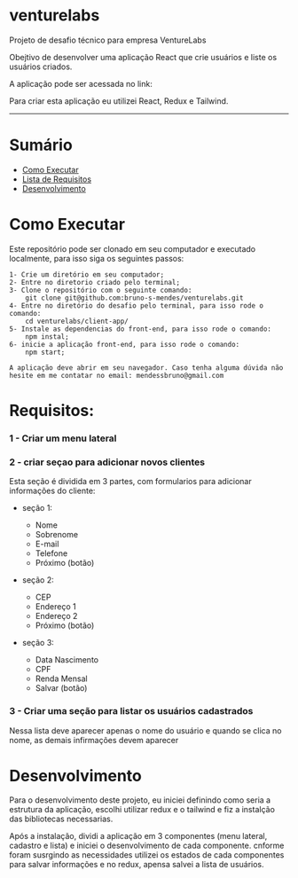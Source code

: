 # venturelabs
Projeto de desafio técnico para empresa VentureLabs

Obejtivo de desenvolver uma aplicação React que crie usuários e liste os usuários criados.

A aplicação pode ser acessada no link:

Para criar esta aplicação eu utilizei React, Redux e Tailwind.

---

# Sumário

- [Como Executar](#Como-Executar)
- [Lista de Requisitos](#Requisitos)
- [Desenvolvimento](#Desenvolvimento)

# Como Executar

  Este repositório pode ser clonado em seu computador e executado localmente, para isso siga os seguintes passos:

    1- Crie um diretório em seu computador;
    2- Entre no diretorio criado pelo terminal;
    3- Clone o repositório com o seguinte comando:
        git clone git@github.com:bruno-s-mendes/venturelabs.git
    4- Entre no diretório do desafio pelo terminal, para isso rode o comando:
        cd venturelabs/client-app/
    5- Instale as dependencias do front-end, para isso rode o comando:
        npm instal;
    6- inicie a aplicação front-end, para isso rode o comando:
        npm start;

    A aplicação deve abrir em seu navegador. Caso tenha alguma dúvida não hesite em me contatar no email: mendessbruno@gmail.com


# Requisitos:

### 1 - Criar um menu lateral

### 2 - criar seçao para adicionar novos clientes
  
  Esta seção é dividida em 3 partes, com formularios para adicionar informações do cliente:
  
  - seção 1:
    - Nome
    - Sobrenome
    - E-mail
    - Telefone
    - Próximo (botão)
      
  - seção 2:
    - CEP
    - Endereço 1
    - Endereço 2
    - Próximo (botão)
      
  - seção 3:
    - Data Nascimento
    - CPF
    - Renda Mensal
    - Salvar (botão)

### 3 - Criar uma seção para listar os usuários cadastrados

  Nessa lista deve aparecer apenas o nome do usuário e quando se clica no nome, as demais infirmações devem aparecer

# Desenvolvimento 
 Para o desenvolvimento deste projeto, eu iniciei definindo como seria a estrutura da aplicação, escolhi utilizar redux e o tailwind e fiz a instalção das bibliotecas necessarias.
 
 Após a instalação, dividi a aplicação em 3 componentes (menu lateral, cadastro e lista) e iniciei o desenvolvimento de cada componente. cnforme foram susrgindo as necessidades utilizei os estados de cada componentes para salvar informações e no redux, apensa salvei a lista de usuários.
